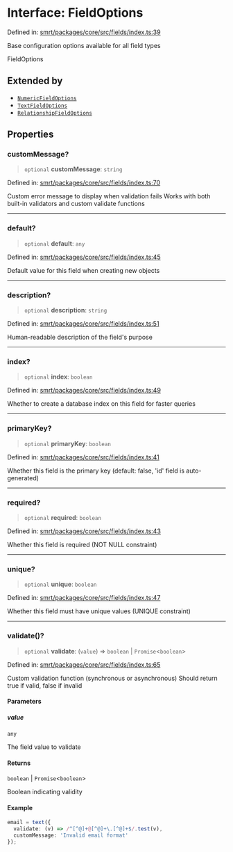 # Interface: FieldOptions

Defined in: [smrt/packages/core/src/fields/index.ts:39](https://github.com/happyvertical/smrt/blob/71a16025d52b026725fd522a392015e67e1d6489/packages/core/src/fields/index.ts#L39)

Base configuration options available for all field types

 FieldOptions

## Extended by

- [`NumericFieldOptions`](NumericFieldOptions.md)
- [`TextFieldOptions`](TextFieldOptions.md)
- [`RelationshipFieldOptions`](RelationshipFieldOptions.md)

## Properties

### customMessage?

> `optional` **customMessage**: `string`

Defined in: [smrt/packages/core/src/fields/index.ts:70](https://github.com/happyvertical/smrt/blob/71a16025d52b026725fd522a392015e67e1d6489/packages/core/src/fields/index.ts#L70)

Custom error message to display when validation fails
Works with both built-in validators and custom validate functions

***

### default?

> `optional` **default**: `any`

Defined in: [smrt/packages/core/src/fields/index.ts:45](https://github.com/happyvertical/smrt/blob/71a16025d52b026725fd522a392015e67e1d6489/packages/core/src/fields/index.ts#L45)

Default value for this field when creating new objects

***

### description?

> `optional` **description**: `string`

Defined in: [smrt/packages/core/src/fields/index.ts:51](https://github.com/happyvertical/smrt/blob/71a16025d52b026725fd522a392015e67e1d6489/packages/core/src/fields/index.ts#L51)

Human-readable description of the field's purpose

***

### index?

> `optional` **index**: `boolean`

Defined in: [smrt/packages/core/src/fields/index.ts:49](https://github.com/happyvertical/smrt/blob/71a16025d52b026725fd522a392015e67e1d6489/packages/core/src/fields/index.ts#L49)

Whether to create a database index on this field for faster queries

***

### primaryKey?

> `optional` **primaryKey**: `boolean`

Defined in: [smrt/packages/core/src/fields/index.ts:41](https://github.com/happyvertical/smrt/blob/71a16025d52b026725fd522a392015e67e1d6489/packages/core/src/fields/index.ts#L41)

Whether this field is the primary key (default: false, 'id' field is auto-generated)

***

### required?

> `optional` **required**: `boolean`

Defined in: [smrt/packages/core/src/fields/index.ts:43](https://github.com/happyvertical/smrt/blob/71a16025d52b026725fd522a392015e67e1d6489/packages/core/src/fields/index.ts#L43)

Whether this field is required (NOT NULL constraint)

***

### unique?

> `optional` **unique**: `boolean`

Defined in: [smrt/packages/core/src/fields/index.ts:47](https://github.com/happyvertical/smrt/blob/71a16025d52b026725fd522a392015e67e1d6489/packages/core/src/fields/index.ts#L47)

Whether this field must have unique values (UNIQUE constraint)

***

### validate()?

> `optional` **validate**: (`value`) => `boolean` \| `Promise`\<`boolean`\>

Defined in: [smrt/packages/core/src/fields/index.ts:65](https://github.com/happyvertical/smrt/blob/71a16025d52b026725fd522a392015e67e1d6489/packages/core/src/fields/index.ts#L65)

Custom validation function (synchronous or asynchronous)
Should return true if valid, false if invalid

#### Parameters

##### value

`any`

The field value to validate

#### Returns

`boolean` \| `Promise`\<`boolean`\>

Boolean indicating validity

#### Example

```typescript
email = text({
  validate: (v) => /^[^@]+@[^@]+\.[^@]+$/.test(v),
  customMessage: 'Invalid email format'
});
```
